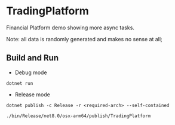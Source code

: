 # TradingPlatform

Financial Platform demo showing more async tasks.

Note: all data is randomly generated and makes no sense at all;

## Build and Run
- Debug mode
```
dotnet run
```

- Release mode
```
dotnet publish -c Release -r <required-arch> --self-contained

./bin/Release/net8.0/osx-arm64/publish/TradingPlatform
```
